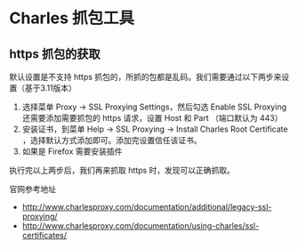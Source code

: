 # Charles 抓包工具

## https 抓包的获取
默认设置是不支持 https 抓包的，所抓的包都是乱码。我们需要通过以下两步来设置（基于3.11版本）

1. 选择菜单 Proxy -> SSL Proxying Settings，然后勾选 Enable SSL Proxying
   还需要添加需要抓包的 https 请求，设置 Host 和 Part （端口默认为 443）
2. 安装证书，到菜单 Help -> SSL Proxying -> Install Charles Root Certificate ，选择默认方式添加即可。添加完设置信任该证书。
3. 如果是 Firefox 需要安装插件

执行完以上两步后，我们再来抓取 https 时，发现可以正确抓取。

官网参考地址
* http://www.charlesproxy.com/documentation/additional/legacy-ssl-proxying/
* http://www.charlesproxy.com/documentation/using-charles/ssl-certificates/
